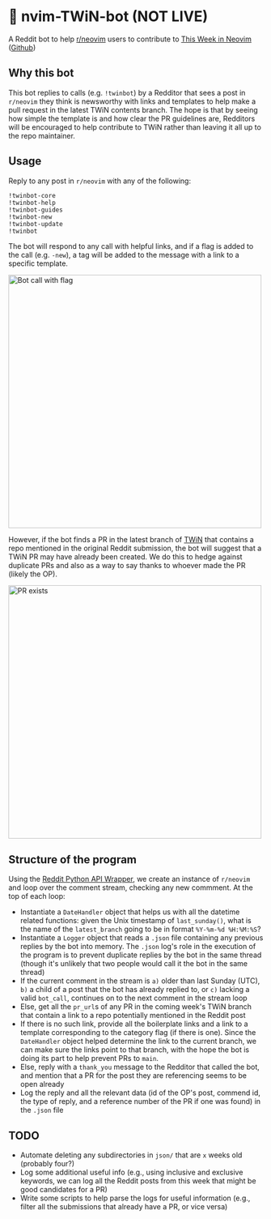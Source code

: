 # 🤖 nvim-TWiN-bot (NOT LIVE)
A Reddit bot to help [r/neovim](https://reddit.com/r/neovim) users to contribute to [This Week in Neovim](https://this-week-in-neovim.org) ([Github](https://github.com/phaazon/this-week-in-neovim-contents))

## Why this bot

This bot replies to calls (e.g. `!twinbot`) by a Redditor that sees a post in `r/neovim` they think is newsworthy with links and templates to help make a pull request in the latest TWiN contents branch. The hope is that by seeing how simple the template is and how clear the PR guidelines are, Redditors will be encouraged to help contribute to TWiN rather than leaving it all up to the repo maintainer.

## Usage
Reply to any post in `r/neovim` with any of the following:

    !twinbot-core
    !twinbot-help
    !twinbot-guides
    !twinbot-new
    !twinbot-update
    !twinbot

The bot will respond to any call with helpful links, and if a flag is added to the call (e.g. `-new`), a tag will be added to the message with a link to a specific template.

<img width="500" alt="Bot call with flag" src="https://user-images.githubusercontent.com/23170004/210938563-265ff3fa-0735-4ba5-9da6-59cb47041018.png">

However, if the bot finds a PR in the latest branch of [TWiN](https://github.com/phaazon/this-week-in-neovim-contents) that contains a repo mentioned in the original Reddit submission, the bot will suggest that a TWiN PR may have already been created. We do this to hedge against duplicate PRs and also as a way to say thanks to whoever made the PR (likely the OP).

<img width="500" alt="PR exists" src="https://user-images.githubusercontent.com/23170004/210934620-5fc36fad-bec2-4c2e-bf61-e832fee38fb8.png">

## Structure of the program

Using the [Reddit Python API Wrapper](https://praw.readthedocs.io/en/stable/index.html), we create an instance of `r/neovim` and loop over the comment stream, checking any new commment.
At the top of each loop:
- Instantiate a `DateHandler` object that helps us with all the datetime related functions: given the Unix timestamp of `last_sunday()`, what is the name of the `latest_branch` going to be in format `%Y-%m-%d %H:%M:%S`?
- Instantiate a `Logger` object that reads a `.json` file containing any previous replies by the bot into memory. The `.json` log's role in the execution of the program is to prevent duplicate replies by the bot in the same thread (though it's unlikely that two people would call it the bot in the same thread)
- If the current comment in the stream is `a)` older than last Sunday (UTC), `b)` a child of a post that the bot has already replied to, or `c)` lacking a valid `bot_call`, continues on to the next comment in the stream loop
- Else, get all the `pr_url`s of any PR in the coming week's TWiN branch that contain a link to a repo potentially mentioned in the Reddit post
- If there is no such link, provide all the boilerplate links and a link to a template corresponding to the category flag (if there is one). Since the `DateHandler` object helped determine the link to the current branch, we can make sure the links point to that branch, with the hope the bot is doing its part to help prevent PRs to `main`. 
- Else, reply with a `thank_you` message to the Redditor that called the bot, and mention that a PR for the post they are referencing seems to be open already
- Log the reply and all the relevant data (id of the OP's post, commend id, the type of reply, and a reference number of the PR if one was found) in the `.json` file

## TODO
- Automate deleting any subdirectories in `json/` that are `x` weeks old (probably four?)
- Log some additional useful info (e.g., using inclusive and exclusive keywords, we can log all the Reddit posts from this week that might be good candidates for a PR)
- Write some scripts to help parse the logs for useful information (e.g., filter all the submissions that already have a PR, or vice versa)
